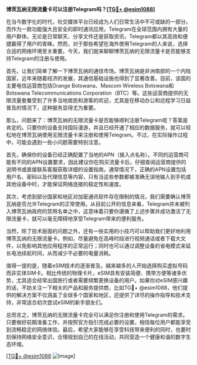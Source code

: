 **博茨瓦纳无限流量卡可以注册Telegram吗？[[TG💪+ @esim1088](https://t.me/s/esim1088)]**

在当今数字化的时代，社交媒体平台已经成为人们日常生活中不可或缺的一部分。而作为一款功能强大且安全的即时通讯应用，Telegram在全球范围内拥有大量的用户群体。无论是日常聊天、分享文件还是获取资讯，Telegram都以其高效和便捷赢得了用户的青睐。然而，对于那些希望在海外使用Telegram的人来说，选择合适的网络环境至关重要。今天，我们就来聊聊博茨瓦纳的无限流量卡是否能够支持Telegram的注册与使用。

首先，让我们简单了解一下博茨瓦纳的通信市场。博茨瓦纳是非洲南部的一个内陆国家，近年来随着经济的发展，其通信基础设施也得到了显著改善。目前，该国的主要电信运营商包括Orange Botswana、Mascom Wireless Botswana和Botswana Telecommunications Corporation（BTC）等。这些运营商提供的无限流量套餐受到了许多当地居民和游客的欢迎，尤其是在移动办公和远程学习日益普及的情况下，这种服务显得尤为重要。

那么，问题来了：博茨瓦纳的无限流量卡是否能够顺利注册Telegram呢？答案是肯定的。只要你的设备支持国际漫游，并且已经开通了相应的数据服务，就可以轻松地在博茨瓦纳使用无限流量卡来注册和使用Telegram。不过，在实际操作过程中，可能会遇到一些小问题需要特别注意。

首先，确保你的设备已经正确配置了当地的APN（接入点名称）。不同的运营商可能有不同的APN设置要求，因此建议你在购买流量卡后，仔细查阅运营商提供的说明书或直接联系客服获取详细的设置指南。通常情况下，正确的APN设置包括用户名、密码以及代理信息等内容，只有当这些参数都被准确无误地输入到手机或其他设备中时，才能保证网络连接的稳定性和速度。

其次，考虑到部分国家和地区对加密通讯软件存在限制的情况，我们需要确认博茨瓦纳是否允许Telegram的正常使用。从目前公开的信息来看，Telegram并未被列入博茨瓦纳政府的禁用名单之中，这意味着只要你遵循了上述步骤并成功激活了无限流量卡，就可以毫无障碍地享受Telegram带来的便利服务。

当然，除了技术层面的问题之外，还有一些实用的小技巧可以帮助我们更好地利用博茨瓦纳的无限流量卡。例如，尽量避免在高峰时段进行视频通话或者下载大文件，以免影响其他应用程序的正常运行；同时也可以通过调整设备的省电模式来延长电池续航时间，从而减少不必要的电量消耗。

值得一提的是，随着eSIM技术的逐渐普及，越来越多的人开始选择购买虚拟号码而非实体SIM卡。相比传统的物理卡片，eSIM具有安装简便、携带方便等诸多优势，尤其适合经常出国旅行或者需要频繁更换设备的用户。如果你对eSIM感兴趣的话，不妨关注一下相关的产品和服务提供商，比如TG💪+ @esim1088，他们提供的解决方案不仅涵盖了全球多个国家和地区，还提供了详尽的操作指导和技术支持，非常适合初次尝试eSIM的新手朋友们。

总而言之，博茨瓦纳的无限流量卡完全可以满足你注册和使用Telegram的需求。只要做好前期准备工作，并按照官方指引完成必要的设置，相信每位用户都能享受到流畅稳定的网络体验。最后，希望大家能够在享受科技带来便利的同时，也要时刻保持网络安全意识，合理规划自己的在线活动，共同营造一个健康和谐的数字生态环境。

[[TG💪+ @esim1088](https://t.me/s/esim1088) ![Image](https://i.postimg.cc/4NQfJmqS/Snipaste-2025-05-13-00-14-12.png)]